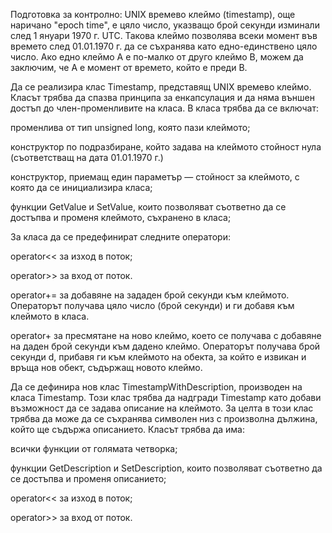 Подготовка за контролно:
UNIX времево клеймо (timestamp), още наричано "epoch time", е цяло число, указващо брой секунди изминали след 1 януари 1970 г. UTC. Такова клеймо позволява всеки момент във времето след 01.01.1970 г. да се съхранява като едно-единствено цяло число. Ако едно клеймо A е по-малко от друго клеймо B, можем да заключим, че A е момент от времето, който е преди B.

Да се реализира клас Timestamp, представящ UNIX времево клеймо. Класът трябва да спазва принципа за енкапсулация и да няма външен достъп до член-променливите на класа. В класа трябва да се включат:

променлива от тип unsigned long, която пази клеймото;

конструктор по подразбиране, който задава на клеймото стойност нула (съответстващ на дата 01.01.1970 г.)

конструктор, приемащ един параметър — стойност за клеймото, с която да се инициализира класа;

функции GetValue и SetValue, които позволяват съответно да се достъпва и променя клеймото, съхранено в класа;

За класа да се предефинират следните оператори:

operator<< за изход в поток;

operator>> за вход от поток.

operator+= за добавяне на зададен брой секунди към клеймото. Операторът получава цяло число (брой секунди) и ги добавя към клеймото в класа.

operator+ за пресмятане на ново клеймо, което се получава с добавяне на даден брой секунди към дадено клеймо. Операторът получава брой секунди d, прибавя ги към клеймото на обекта, за който е извикан и връща нов обект, съдържащ новото клеймо.

Да се дефинира нов клас TimestampWithDescription, производен на класа Timestamp. Този клас трябва да надгради Timestamp като добави възможност да се задава описание на клеймото. За целта в този клас трябва да може да се съхранява символен низ с произволна дължина, който ще съдържа описанието. Класът трябва да има:

всички функции от голямата четворка;

функции GetDescription и SetDescription, които позволяват съответно да се достъпва и променя описанието;

operator<< за изход в поток;

operator>> за вход от поток.
